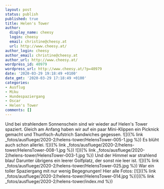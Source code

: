 ```yaml
---
layout: post
status: publish
published: true
title: Helen's Tower
author:
  display_name: cheesy
  login: cheesy
  email: christine@cheesy.at
  url: http://www.cheesy.at/
author_login: cheesy
author_email: christine@cheesy.at
author_url: http://www.cheesy.at/
wordpress_id: 40979
wordpress_url: http://www.cheesy.at/?p=40979
date: '2020-03-29 19:18:49 +0100'
date_gmt: '2020-03-29 17:18:49 +0100'
categories:
- Ausflug
- Miku
- Hundespaziergang
- Oscar
- Helen's Tower
comments: []
---
```

Und bei strahlendem Sonnenschein sind wir wieder auf Helen's Tower spaziert.
Gleich am Anfang haben wir auf ein paar Mini-Klippen ein Picknick gemacht und Thunfisch-Aufstrich Sandwiches gegessen.
![]({% link _fotos/ausfluege/2020-2/helens-tower/HelensTower-005-1.jpg %})
Es blüht auch schon allerlei.
![]({% link _fotos/ausfluege/2020-2/helens-tower/HelensTower-008-1.jpg %})
![]({% link _fotos/ausfluege/2020-2/helens-tower/HelensTower-003-1.jpg %})
Und der Himmel war strahlend blau! Darunter übrigens ein leerer Golfplatz, der sonst nie leer ist.
![]({% link _fotos/ausfluege/2020-2/helens-tower/HelensTower-025.jpg %})
War ein toller Spaziergang mit nur wenig Begegnungen!
Hier alle Fotos:
[![]({% link _fotos/ausfluege/2020-2/helens-tower/HelensTower-014.jpg %})]({% link _fotos/ausfluege/2020-2/helens-tower/index.md %})
